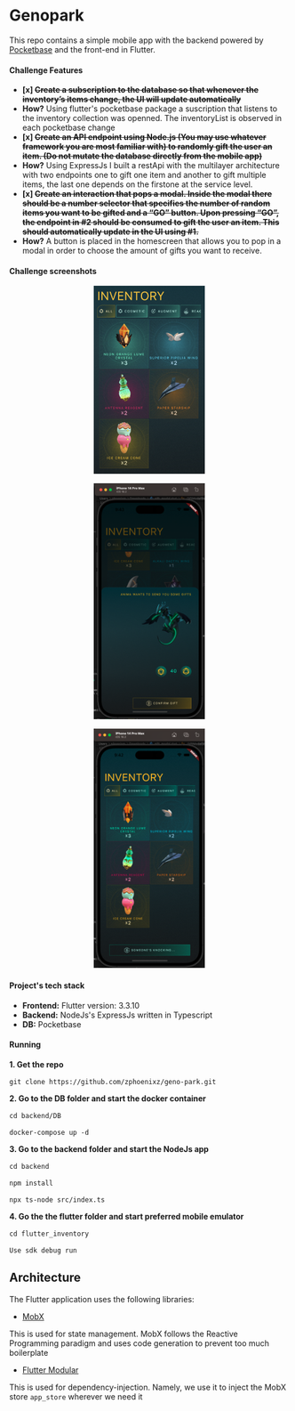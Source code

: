 # Genopark

This repo contains a simple mobile app with the backend powered by [Pocketbase](https://pocketbase.io) and the front-end in Flutter.

#### Challenge Features
* **[x] <del>Create a subscription to the database so that whenever the inventory’s items change, the UI will update automatically<del>**
 * **How?** Using flutter's pocketbase package a suscription that listens to the inventory collection was openned. The inventoryList is observed in each pocketbase change
* **[x] <del>Create an API endpoint using Node.js (You may use whatever framework you are most familiar with) to randomly gift the user an item. (Do not mutate the database directly from the mobile app)<del>**
 * **How?** Using ExpressJs I built a restApi with the multilayer architecture with two endpoints one to gift one item and another to gift multiple items, the last one depends on the firstone at the service level.
* **[x] <del>Create an interaction that pops a modal. Inside the modal there should be a number selector that specifies the number of random items you want to be gifted and a “GO” button. Upon pressing “GO”, the endpoint in #2 should be consumed to gift the user an item. This should automatically update in the UI using #1.<del>** 
 * **How?** A button is placed in the homescreen that allows you to pop in a modal in order to choose the amount of gifts you want to receive.
 
#### Challenge screenshots
<p align="center">
<img src="https://github.com/zphoenixz/geno-park/blob/main/screen0.png" width="200" >
</p>
<p align="center">
<img src="https://github.com/zphoenixz/geno-park/blob/main/screen1.png" width="200" >
</p>
<p align="center">
<img src="https://github.com/zphoenixz/geno-park/blob/main/screen2.png" width="200" >
</p>

#### Project's tech stack
* **Frontend:** Flutter version: 3.3.10
* **Backend:** NodeJs's ExpressJs written in Typescript
* **DB:** Pocketbase

#### Running
**1. Get the repo**
```
git clone https://github.com/zphoenixz/geno-park.git
```
**2. Go to the DB folder and start the docker container**
```
cd backend/DB
```
```
docker-compose up -d
```
**3. Go to the backend folder and start the NodeJs app**
```
cd backend 
```
```
npm install
```
```
npx ts-node src/index.ts
```
**4. Go the the flutter folder and start preferred mobile emulator**
```
cd flutter_inventory
```
```
Use sdk debug run
```

## Architecture

The Flutter application uses the following libraries:

- [MobX](https://pub.dev/packages/mobx)

This is used for state management. MobX follows the Reactive Programming paradigm and uses code generation to prevent too much boilerplate

- [Flutter Modular](https://pub.dev/packages/flutter_modular)

This is used for dependency-injection. Namely, we use it to inject the MobX store `app_store` wherever we need it

